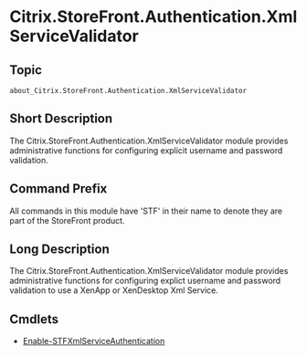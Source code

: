 ﻿# Citrix.StoreFront.Authentication.XmlServiceValidator

## Topic

`about_Citrix.StoreFront.Authentication.XmlServiceValidator`

## Short Description

The Citrix.StoreFront.Authentication.XmlServiceValidator module provides administrative functions for configuring explicit username and password validation. 

## Command Prefix

All commands in this module have 'STF' in their name to denote they are part of the StoreFront product. 

## Long Description

The Citrix.StoreFront.Authentication.XmlServiceValidator module provides administrative functions for configuring explict username and password validation to use a XenApp or XenDesktop Xml Service.

## Cmdlets

- [Enable-STFXmlServiceAuthentication](Enable-STFXmlServiceAuthentication.md)
